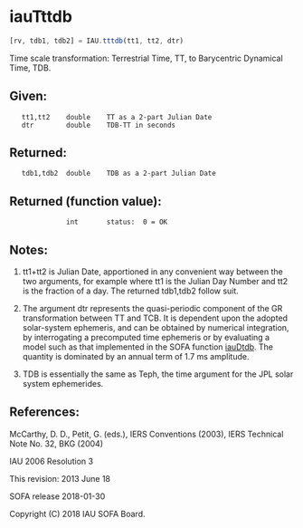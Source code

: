 # iauTttdb

```js
[rv, tdb1, tdb2] = IAU.tttdb(tt1, tt2, dtr)
```

Time scale transformation:  Terrestrial Time, TT, to Barycentric
Dynamical Time, TDB.

## Given:
```
   tt1,tt2    double    TT as a 2-part Julian Date
   dtr        double    TDB-TT in seconds
```

## Returned:
```
   tdb1,tdb2  double    TDB as a 2-part Julian Date
```

## Returned (function value):
```
              int       status:  0 = OK
```

## Notes:

1) tt1+tt2 is Julian Date, apportioned in any convenient way between
   the two arguments, for example where tt1 is the Julian Day Number
   and tt2 is the fraction of a day.  The returned tdb1,tdb2 follow
   suit.

2) The argument dtr represents the quasi-periodic component of the
   GR transformation between TT and TCB.  It is dependent upon the
   adopted solar-system ephemeris, and can be obtained by numerical
   integration, by interrogating a precomputed time ephemeris or by
   evaluating a model such as that implemented in the SOFA function
   [iauDtdb][1].   The quantity is dominated by an annual term of 1.7 ms
   amplitude.

3) TDB is essentially the same as Teph, the time argument for the JPL
   solar system ephemerides.

## References:

   McCarthy, D. D., Petit, G. (eds.), IERS Conventions (2003),
   IERS Technical Note No. 32, BKG (2004)

   IAU 2006 Resolution 3

This revision:  2013 June 18

SOFA release 2018-01-30

Copyright (C) 2018 IAU SOFA Board.

[1]: iau.dtdb.md
